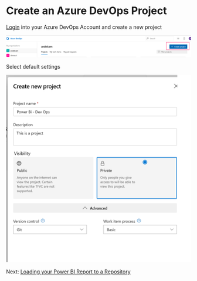 # Create an Azure DevOps Project

[Login] into your Azure DevOps Account and create a new project

 ![Create New Project](CreateAzureDevOpsProject.png)

 Select default settings

 ![Create New Project](NewProjectDefinition.png)  

  Next: [Loading your Power BI Report to a Repository]
  
   [login]:https://azure.microsoft.com/en-us/services/devops/
   [Loading your Power BI Report to a Repository]:<https://github.com/MarchingBug/powerbi-devops/blob/master/2-CreateVisualStudioProject/ReadMe.md>
